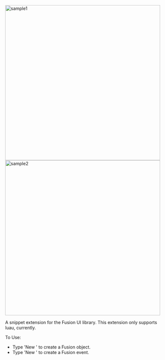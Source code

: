 <img width="497" alt="sample1" src="https://github.com/bkmazefe/FusionSnippets/assets/27952818/0ec03ef8-de0a-4846-9a11-2c4bb6bc7fc3">
<img width="497" alt="sample2" src="https://github.com/bkmazefe/FusionSnippets/assets/27952818/4fff19f7-3f83-471f-950d-64bf9e85403a">

A snippet extension for the Fusion UI library. This extension only supports luau, currently.

To Use:
* Type 'New <uicomponentname>' to create a Fusion object.
* Type 'New <eventname>' to create a Fusion event.
